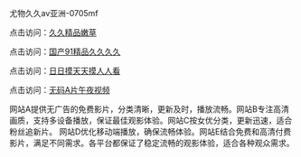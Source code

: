 尤物久久av亚洲-0705mf

点击访问：<a href="https://cfad.pages.dev/">久久精品嫩草</a>

点击访问：<a href="https://gfd-5xg.pages.dev/">国产91精品久久久久</a>

点击访问：<a href="https://fdhf-454.pages.dev/">日日摸天天摸人人看</a>

点击访问：<a href="https://bered.pages.dev/">无码A片午夜视频</a>

网站A提供无广告的免费影片，分类清晰，更新及时，播放流畅。网站B专注高清画质，支持多设备播放，保证最佳观影体验。网站C按女优分类，更新迅速，适合粉丝追新片。
网站D优化移动端播放，确保流畅体验。网站E结合免费和高清付费影片，满足不同需求。各平台都保证了稳定流畅的观影体验，适合各种观众需求。

<span style="display:none;">[Canonical link](https://github.com/jj20250705/jj20250705 ）</span>


